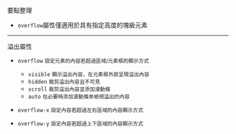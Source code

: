 要點整理
- `overflow`屬性僅適用於具有指定高度的塊級元素

---

溢出屬性
- `overflow` <small>設定元素的內容若超過區域/元素框的顯示方式</small>	
	- `visible` <small>顯示溢出內容，在元素框外部呈現溢出內容</small>
	- `hidden` <small>裁剪溢出內容且不可見</small>
	- `scroll` <small>裁剪溢出內容並添加滾動條</small>
	- `auto` <small>在必要時添加滾動條來檢視溢出的內容</small>

- `overflow-x` <small>設定內容若超過左右區域的內容顯示方式</small>
- `overflow-y` <small>設定內容若超過上下區域的內容顯示方式</small>